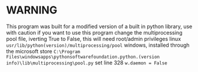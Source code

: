 # WARNING
This program was built for a modified version of a built in python library, use with caution
if you want to use this program change the multiprocessing pool file, iverting True to False, this will need root/admin privileges
linux `usr/lib/python(version)/multiprocessing/pool`
windows, installed through the microsoft store `C:\Program Files\windowsapps\pythonsoftwarefoundation.python.(version info)\lib\multiprocessing\pool.py`
set line 328 `w.daemon = False`


